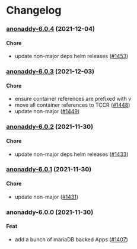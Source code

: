 # Changelog<br>


<a name="anonaddy-6.0.4"></a>
### [anonaddy-6.0.4](https://github.com/truecharts/apps/compare/anonaddy-6.0.3...anonaddy-6.0.4) (2021-12-04)

#### Chore

* update non-major deps helm releases ([#1453](https://github.com/truecharts/apps/issues/1453))



<a name="anonaddy-6.0.3"></a>
### [anonaddy-6.0.3](https://github.com/truecharts/apps/compare/anonaddy-6.0.2...anonaddy-6.0.3) (2021-12-03)

#### Chore

* ensure container references are prefixed with v
* move all container references to TCCR ([#1448](https://github.com/truecharts/apps/issues/1448))
* update non-major ([#1449](https://github.com/truecharts/apps/issues/1449))



<a name="anonaddy-6.0.2"></a>
### [anonaddy-6.0.2](https://github.com/truecharts/apps/compare/anonaddy-6.0.1...anonaddy-6.0.2) (2021-11-30)

#### Chore

* update non-major deps helm releases ([#1433](https://github.com/truecharts/apps/issues/1433))



<a name="anonaddy-6.0.1"></a>
### [anonaddy-6.0.1](https://github.com/truecharts/apps/compare/anonaddy-6.0.0...anonaddy-6.0.1) (2021-11-30)

#### Chore

* update non-major ([#1431](https://github.com/truecharts/apps/issues/1431))



<a name="anonaddy-6.0.0"></a>
### anonaddy-6.0.0 (2021-11-30)

#### Feat

* add  a bunch of mariaDB backed Apps ([#1407](https://github.com/truecharts/apps/issues/1407))
